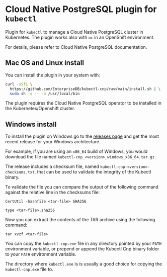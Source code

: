 # Cloud Native PostgreSQL plugin for `kubectl`

Plugin for `kubectl` to manage a Cloud Native PostgreSQL
cluster in Kubernetes. The plugin works also with `oc` in
an OpenShift environment.

For details, please refer to Cloud Native PostgreSQL documentation.

## Mac OS and Linux install

You can install the plugin in your system with:

``` sh
curl -sSfL \
  https://github.com/EnterpriseDB/kubectl-cnp/raw/main/install.sh | \
  sudo sh -s -- -b /usr/local/bin
```

The plugin requires the Cloud Native PostgreSQL operator to be
installed in the Kubernetes/Openshift cluster.

## Windows install

To install the plugin on Windows go to the [releases
page](https://github.com/EnterpriseDB/kubectl-cnp/releases) and get the most
recent release for your Windows architecture.

For example, if you are using an `x86_64` build of Windows, you would download
the file named `kubectl-cnp_<version>_windows_x86_64.tar.gz`.

The release includes a checksum file, named
`kubectl-cnp-<version>-checksums.txt`, that can be used to validate the
integrity of the Kubectl binary.

To validate the file you can compare the output of the following command
against the relative line in the checksums file:

```
CertUtil -hashfile <tar-file> SHA256

type <tar-file>.sha256
```

Now you can extract the contents of the TAR archive using the following
command:

```
tar xvzf <tar-file>
```

You can copy the `kubectl-cnp.exe` file in any directory pointed by your `PATH`
environment variable, or prepend or append the Kubectl Cnp binary folder to
your `PATH` environment variable.

The directory where `kubectl.exe` is is usually a good choice for copying the
`kubectl-cnp.exe` file to.

